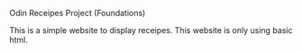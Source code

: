 Odin Receipes Project (Foundations)

This is a simple website to display receipes. This website is only using basic html.
